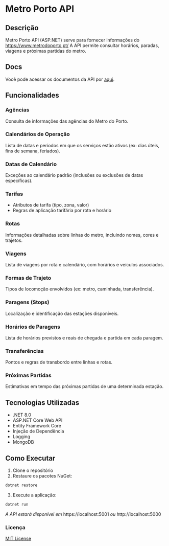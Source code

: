 # Metro Porto API

## Descrição
Metro Porto API (ASP.NET) serve para fornecer informações do https://www.metrodoporto.pt/
A API permite consultar horários, paradas, viagens e próximas partidas do metro.

## Docs

Você pode acessar os documentos da API por [aqui](https://metro-porto.gitbook.io/metro-porto).

## Funcionalidades

### Agências
Consulta de informações das agências do Metro do Porto.

### Calendários de Operação
Lista de datas e períodos em que os serviços estão ativos (ex: dias úteis, fins de semana, feriados).

### Datas de Calendário
Exceções ao calendário padrão (inclusões ou exclusões de datas específicas).

### Tarifas
- Atributos de tarifa (tipo, zona, valor)
- Regras de aplicação tarifária por rota e horário

### Rotas
Informações detalhadas sobre linhas do metro, incluindo nomes, cores e trajetos.

### Viagens
Lista de viagens por rota e calendário, com horários e veículos associados.

### Formas de Trajeto
Tipos de locomoção envolvidos (ex: metro, caminhada, transferência).

### Paragens (Stops)
Localização e identificação das estações disponíveis.

### Horários de Paragens
Lista de horários previstos e reais de chegada e partida em cada paragem.

### Transferências
Pontos e regras de transbordo entre linhas e rotas.

### Próximas Partidas
Estimativas em tempo das próximas partidas de uma determinada estação.
  
## Tecnologias Utilizadas

- .NET 8.0
- ASP.NET Core Web API
- Entity Framework Core
- Injeção de Dependência
- Logging
- MongoDB

## Como Executar

1. Clone o repositório
2. Restaure os pacotes NuGet:
```bash
dotnet restore
```
3. Execute a aplicação:
```bash
dotnet run
```
*A API estará disponível em* https://localhost:5001 *ou* http://localhost:5000

### Licença
[MIT License](https://github.com/rodriaum/metro-porto-api?tab=MIT-1-ov-file#MIT-1-ov-file)
